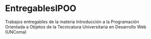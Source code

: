 # EntregablesIPOO
Trabajos entregables de la materia Introducción a la Programación Orientada a Objetos de la Tecnicatura Universitaria en Desarrollo Web (UNComa)
